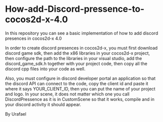# How-add-Discord-pressence-to-cocos2d-x-4.0 
In this repository you can see a basic implementation of how to add discord presences in cocos2d-x 4.0

In order to create discord presences in cocos2d-x, you must first download discord game sdk, then add the x86 libraries in your cocos2d-x project, then configure the path to the libraries in your visual studio, add the discord_game_sdk.h together with your project code, then copy all the discord cpp files into your code as well.

Also, you must configure in discord developer portal an application so that the discord API can connect to the code, copy the client id and paste it where it says YOUR_CLIENT_ID, then you can put the name of your project and logo. In your scene, it does not matter which one you call DiscordPressence as it is in CustomScene so that it works, compile and in your discord activity it should appear.

By Urafael
